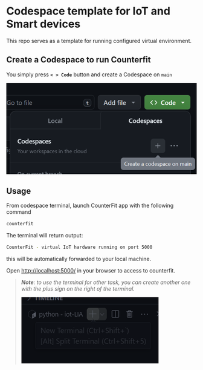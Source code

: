 # Codespace template for IoT and Smart devices

This repo serves as a template for running configured virtual environment.

## Create a Codespace to run Counterfit

You simply press **`< > Code`** button and create a Codespace on `main`

![alt text](assets/image.png)

## Usage

From codespace terminal, launch CounterFit app with the following command

```bash
counterfit
```

The terminal will return output:

```bash
CounterFit - virtual IoT hardware running on port 5000
```

this will be automatically forwarded to your local machine.

Open [http://localhost:5000/](http://localhost:5000/) in your browser to access to counterfit.

> ***Note**: to use the terminal for other task, you can create another one with the plus sign on the right of the terminal.*
> 
> ![alt text](assets/image2.png)
